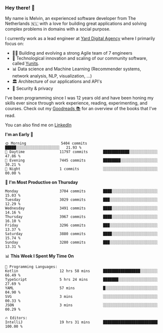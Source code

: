 ### Hey there! 👋

My name is Melvin, an experienced software developer from The Netherlands 🇳🇱 with a love for building great applications and solving complex problems in domains with a social purpose. 

I currently work as a lead engineer at [Yard Digital Agency](https://github.com/yardinternet) where I primarily focus on:

* 👏🏼 Building and evolving a strong Agile team of 7 engineers
* 🚀 Technological innovation and scaling of our community software, called [Yunits](https://www.yunits.com/).
* 📊 Data science and Machine Learning (Recommender systems, network analysis, NLP, visualization, ...)
* 🏛 Architecture of our applications and API's
* 🔐 Security & privacy

I've been programming since I was 12 years old and have been honing my skills ever since through work experience, reading, experimenting, and courses.
Check out my [Goodreads 📚](https://goodreads.com/melvinkoopmans) for an overview of the books that I've read. 

You can also find me on [LinkedIn](https://www.linkedin.com/in/melvinkoopmans)

<!--START_SECTION:waka-->
**I'm an Early 🐤** 

```text
🌞 Morning                5404 commits        █████░░░░░░░░░░░░░░░░░░░░   21.93 % 
🌆 Daytime                11797 commits       ████████████░░░░░░░░░░░░░   47.86 % 
🌃 Evening                7445 commits        ████████░░░░░░░░░░░░░░░░░   30.21 % 
🌙 Night                  1 commits           ░░░░░░░░░░░░░░░░░░░░░░░░░   00.00 % 
```
📅 **I'm Most Productive on Thursday** 

```text
Monday                   3704 commits        ████░░░░░░░░░░░░░░░░░░░░░   15.03 % 
Tuesday                  3029 commits        ███░░░░░░░░░░░░░░░░░░░░░░   12.29 % 
Wednesday                3491 commits        ████░░░░░░░░░░░░░░░░░░░░░   14.16 % 
Thursday                 3967 commits        ████░░░░░░░░░░░░░░░░░░░░░   16.10 % 
Friday                   3296 commits        ███░░░░░░░░░░░░░░░░░░░░░░   13.37 % 
Saturday                 3880 commits        ████░░░░░░░░░░░░░░░░░░░░░   15.74 % 
Sunday                   3280 commits        ███░░░░░░░░░░░░░░░░░░░░░░   13.31 % 
```


📊 **This Week I Spent My Time On** 

```text
💬 Programming Languages: 
Kotlin                   12 hrs 58 mins      █████████████████░░░░░░░░   66.49 % 
TypeScript               5 hrs 24 mins       ███████░░░░░░░░░░░░░░░░░░   27.69 % 
YAML                     57 mins             █░░░░░░░░░░░░░░░░░░░░░░░░   04.90 % 
SVG                      3 mins              ░░░░░░░░░░░░░░░░░░░░░░░░░   00.33 % 
JSON                     3 mins              ░░░░░░░░░░░░░░░░░░░░░░░░░   00.29 % 

🔥 Editors: 
IntelliJ                 19 hrs 31 mins      █████████████████████████   100.00 % 
```


<!--END_SECTION:waka-->
